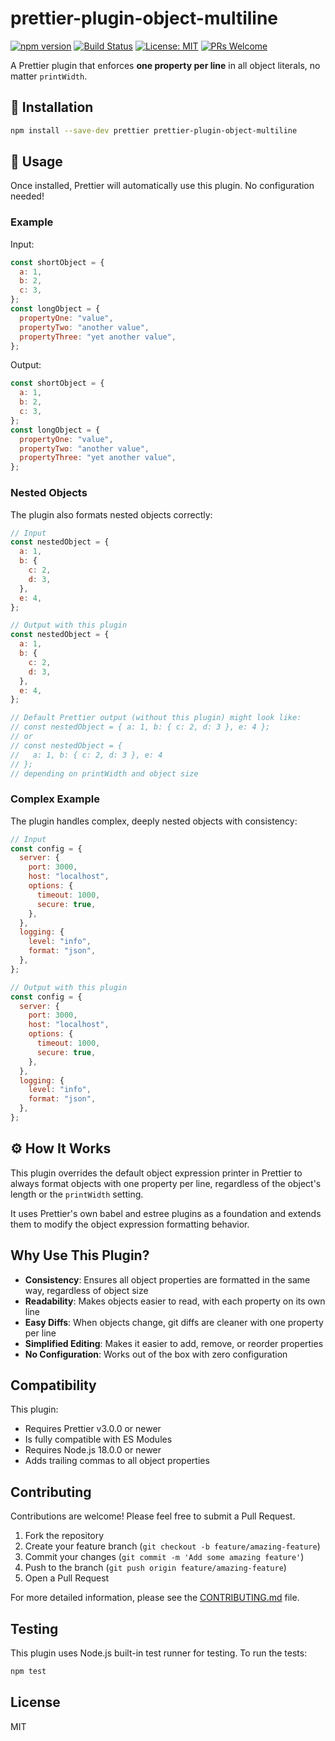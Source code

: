 # prettier-plugin-object-multiline

[![npm version](https://img.shields.io/npm/v/prettier-plugin-object-multiline.svg)](https://www.npmjs.com/package/prettier-plugin-object-multiline)
[![Build Status](https://github.com/alexkates/prettier-plugin-object-multiline/actions/workflows/ci.yml/badge.svg)](https://github.com/alexkates/prettier-plugin-object-multiline/actions/workflows/ci.yml)
[![License: MIT](https://img.shields.io/badge/License-MIT-yellow.svg)](https://opensource.org/licenses/MIT)
[![PRs Welcome](https://img.shields.io/badge/PRs-welcome-brightgreen.svg)](http://makeapullrequest.com)

A Prettier plugin that enforces **one property per line** in all object literals, no matter `printWidth`.

## 🚀 Installation

```bash
npm install --save-dev prettier prettier-plugin-object-multiline
```

## 📝 Usage

Once installed, Prettier will automatically use this plugin. No configuration needed!

### Example

Input:

```javascript
const shortObject = {
  a: 1,
  b: 2,
  c: 3,
};
const longObject = {
  propertyOne: "value",
  propertyTwo: "another value",
  propertyThree: "yet another value",
};
```

Output:

```javascript
const shortObject = {
  a: 1,
  b: 2,
  c: 3,
};
const longObject = {
  propertyOne: "value",
  propertyTwo: "another value",
  propertyThree: "yet another value",
};
```

### Nested Objects

The plugin also formats nested objects correctly:

```javascript
// Input
const nestedObject = {
  a: 1,
  b: {
    c: 2,
    d: 3,
  },
  e: 4,
};

// Output with this plugin
const nestedObject = {
  a: 1,
  b: {
    c: 2,
    d: 3,
  },
  e: 4,
};

// Default Prettier output (without this plugin) might look like:
// const nestedObject = { a: 1, b: { c: 2, d: 3 }, e: 4 };
// or
// const nestedObject = {
//   a: 1, b: { c: 2, d: 3 }, e: 4
// };
// depending on printWidth and object size
```

### Complex Example

The plugin handles complex, deeply nested objects with consistency:

```javascript
// Input
const config = {
  server: {
    port: 3000,
    host: "localhost",
    options: {
      timeout: 1000,
      secure: true,
    },
  },
  logging: {
    level: "info",
    format: "json",
  },
};

// Output with this plugin
const config = {
  server: {
    port: 3000,
    host: "localhost",
    options: {
      timeout: 1000,
      secure: true,
    },
  },
  logging: {
    level: "info",
    format: "json",
  },
};
```

## ⚙️ How It Works

This plugin overrides the default object expression printer in Prettier to always format objects with one property per line, regardless of the object's length or the `printWidth` setting.

It uses Prettier's own babel and estree plugins as a foundation and extends them to modify the object expression formatting behavior.

## Why Use This Plugin?

- **Consistency**: Ensures all object properties are formatted in the same way, regardless of object size
- **Readability**: Makes objects easier to read, with each property on its own line
- **Easy Diffs**: When objects change, git diffs are cleaner with one property per line
- **Simplified Editing**: Makes it easier to add, remove, or reorder properties
- **No Configuration**: Works out of the box with zero configuration

## Compatibility

This plugin:

- Requires Prettier v3.0.0 or newer
- Is fully compatible with ES Modules
- Requires Node.js 18.0.0 or newer
- Adds trailing commas to all object properties

## Contributing

Contributions are welcome! Please feel free to submit a Pull Request.

1. Fork the repository
2. Create your feature branch (`git checkout -b feature/amazing-feature`)
3. Commit your changes (`git commit -m 'Add some amazing feature'`)
4. Push to the branch (`git push origin feature/amazing-feature`)
5. Open a Pull Request

For more detailed information, please see the [CONTRIBUTING.md](CONTRIBUTING.md) file.

## Testing

This plugin uses Node.js built-in test runner for testing. To run the tests:

```bash
npm test
```

## License

MIT

